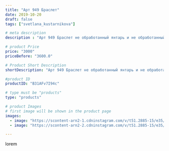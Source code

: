 ```yaml
---
title: "Арт 949 Браслет"
date: 2019-10-20
draft: false
tags: ["svetlana_kustarnikova"]

# meta description
description : "Арт 949 Браслет не обработанный янтарь и не обработанный амазонит ПРОДАНО"

# product Price
price: "3000"
priceBefore: "3600.0"

# Product Short Description
shortDescription: "Арт 949 Браслет не обработанный янтарь и не обработанный амазонит ПРОДАНО"

#product ID
productID: "B31AFv7I94c"

# type must be "products"
type: "products"

# product Images
# first image will be shown in the product page
images:
  - image: "https://scontent-arn2-1.cdninstagram.com/v/t51.2885-15/e35/72650975_145659523357127_8949011387376238689_n.jpg?se=7&tp=1&_nc_ht=scontent-arn2-1.cdninstagram.com&_nc_cat=111&_nc_ohc=ZkmgYTT5WyEAX-6plWU&oh=59d6e7b1a0c93a66ccb77457d921381e&oe=606A5E72&ig_cache_key=MjE1ODYzMTk4MjQ4MTg0NTk4NQ%3D%3D.2"
  - image: "https://scontent-arn2-2.cdninstagram.com/v/t51.2885-15/e35/75443220_481913292519048_2930837438083818646_n.jpg?se=7&tp=1&_nc_ht=scontent-arn2-2.cdninstagram.com&_nc_cat=100&_nc_ohc=r1nwQrevtKAAX8GwUR3&oh=4fd51a519ab5e70015d0362aca77c1cc&oe=606B5333&ig_cache_key=MjE1ODYzMTk4MjQ5MDI5MTQwMA%3D%3D.2"

---
```

lorem
